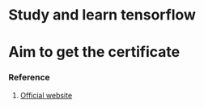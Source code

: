 # Study and learn tensorflow
# Aim to get the certificate


### Reference
1. [Official website](https://www.tensorflow.org/certificate)